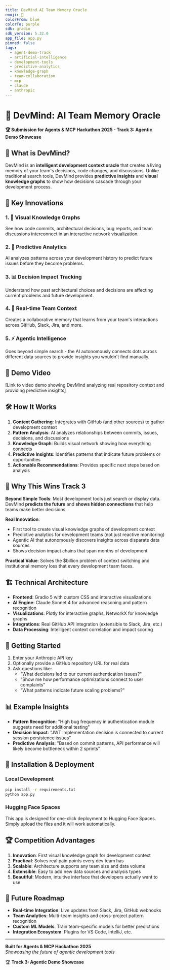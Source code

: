 ```yaml
---
title: DevMind AI Team Memory Oracle
emoji: 🧠
colorFrom: blue
colorTo: purple
sdk: gradio
sdk_version: 5.32.0
app_file: app.py
pinned: false
tags:
  - agent-demo-track
  - artificial-intelligence
  - development-tools
  - predictive-analytics
  - knowledge-graph
  - team-collaboration
  - mcp
  - claude
  - anthropic
---
```


# 🧠 DevMind: AI Team Memory Oracle

**🏆 Submission for Agents & MCP Hackathon 2025 - Track 3: Agentic Demo Showcase**

## 🎯 What is DevMind?

DevMind is an **intelligent development context oracle** that creates a living memory of your team's decisions, code changes, and discussions. Unlike traditional search tools, DevMind provides **predictive insights** and **visual knowledge graphs** to show how decisions cascade through your development process.

## 🚀 Key Innovations

### 1. 🧠 **Visual Knowledge Graphs**
See how code commits, architectural decisions, bug reports, and team discussions interconnect in an interactive network visualization.

### 2. 🔮 **Predictive Analytics**  
AI analyzes patterns across your development history to predict future issues before they become problems.

### 3. 📊 **Decision Impact Tracking**
Understand how past architectural choices and decisions are affecting current problems and future development.

### 4. 🤝 **Real-time Team Context**
Creates a collaborative memory that learns from your team's interactions across GitHub, Slack, Jira, and more.

### 5. ⚡ **Agentic Intelligence**
Goes beyond simple search - the AI autonomously connects dots across different data sources to provide insights you wouldn't find manually.

## 🎥 Demo Video

[Link to video demo showing DevMind analyzing real repository context and providing predictive insights]

## 🛠 How It Works

1. **Context Gathering**: Integrates with GitHub (and other sources) to gather development context
2. **Pattern Analysis**: AI analyzes relationships between commits, issues, decisions, and discussions  
3. **Knowledge Graph**: Builds visual network showing how everything connects
4. **Predictive Insights**: Identifies patterns that indicate future problems or opportunities
5. **Actionable Recommendations**: Provides specific next steps based on analysis

## 🎯 Why This Wins Track 3

**Beyond Simple Tools**: Most development tools just search or display data. DevMind **predicts the future** and **shows hidden connections** that help teams make better decisions.

**Real Innovation**: 
- First tool to create visual knowledge graphs of development context
- Predictive analytics for development teams (not just reactive monitoring)
- Agentic AI that autonomously discovers insights across disparate data sources
- Shows decision impact chains that span months of development

**Practical Value**: Solves the $billion problem of context switching and institutional memory loss that every development team faces.

## 🏗 Technical Architecture

- **Frontend**: Gradio 5 with custom CSS and interactive visualizations
- **AI Engine**: Claude Sonnet 4 for advanced reasoning and pattern recognition
- **Visualizations**: Plotly for interactive graphs, NetworkX for knowledge graphs
- **Integrations**: Real GitHub API integration (extensible to Slack, Jira, etc.)
- **Data Processing**: Intelligent context correlation and impact scoring

## 🚀 Getting Started

1. Enter your Anthropic API key
2. Optionally provide a GitHub repository URL for real data
3. Ask questions like:
   - "What decisions led to our current authentication issues?"
   - "Show me how performance optimizations connect to user complaints"
   - "What patterns indicate future scaling problems?"

## 📊 Example Insights

- **Pattern Recognition**: "High bug frequency in authentication module suggests need for additional testing"
- **Decision Impact**: "JWT implementation decision is connected to current session persistence issues"
- **Predictive Analysis**: "Based on commit patterns, API performance will likely become bottleneck within 2 sprints"

## 🔧 Installation & Deployment

### Local Development
```bash
pip install -r requirements.txt
python app.py
```

### Hugging Face Spaces
This app is designed for one-click deployment to Hugging Face Spaces. Simply upload the files and it will work automatically.

## 🏆 Competition Advantages

1. **Innovation**: First visual knowledge graph for development context
2. **Practical**: Solves real pain points every dev team has
3. **Scalable**: Architecture supports any team size and data volume  
4. **Extensible**: Easy to add new data sources and analysis types
5. **Beautiful**: Modern, intuitive interface that developers actually want to use

## 🎯 Future Roadmap

- **Real-time Integration**: Live updates from Slack, Jira, GitHub webhooks
- **Team Analytics**: Multi-team insights and cross-project pattern recognition
- **Custom ML Models**: Train team-specific models for better predictions
- **Integration Ecosystem**: Plugins for VS Code, IntelliJ, etc.

---

**Built for Agents & MCP Hackathon 2025**  
*Showcasing the future of agentic development tools*

🏆 **Track 3: Agentic Demo Showcase**
